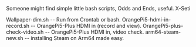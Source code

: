 Someone might find simple little bash scripts, Odds and Ends, useful.
X-Seti 

Wallpaper-dim.sh -- Run from Crontab or bash.
OrangePi5-hdmi-in-record.sh -- OrangePi5-Plus HDMI in (record and view).
OrangePi5-plus-check-video.sh -- OrangePi5-Plus HDMI in, video check.
arm64-steam-new.sh -- installing Steam on Arm64 made easy.
